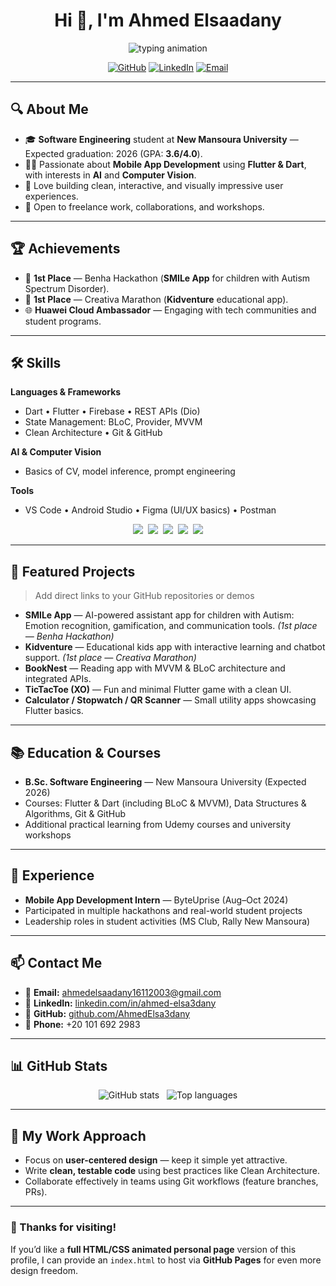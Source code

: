 <!-- ===========================
     Ahmed Elsaadany — README
     Copy this whole file into README.md
=========================== -->

<!-- Header / Hero -->
<h1 align="center">Hi 👋, I'm Ahmed Elsaadany</h1>

<p align="center">
  <img src="https://readme-typing-svg.demolab.com/?lines=Mobile+App+Developer;Flutter+%26+Dart+Enthusiast;AI+%26+Computer+Vision+Explorer&center=true&width=700&height=60&font=Fira%20Code&pause=1500" alt="typing animation"/>
</p>

<p align="center">
  <a href="https://github.com/AhmedElsa3dany"><img alt="GitHub" src="https://img.shields.io/badge/-@AhmedElsa3dany-181717?style=for-the-badge&logo=github"></a>
  <a href="https://www.linkedin.com/in/ahmed-elsa3dany/"><img alt="LinkedIn" src="https://img.shields.io/badge/-LinkedIn-0A66C2?style=for-the-badge&logo=linkedin"></a>
  <a href="mailto:ahmedelsaadany16112003@gmail.com"><img alt="Email" src="https://img.shields.io/badge/-Email-D14836?style=for-the-badge&logo=gmail&logoColor=white"></a>
</p>

---

## 🔍 About Me
- 🎓 **Software Engineering** student at **New Mansoura University** — Expected graduation: 2026 (GPA: **3.6/4.0**).  
- 👨‍💻 Passionate about **Mobile App Development** using **Flutter & Dart**, with interests in **AI** and **Computer Vision**.  
- 🎨 Love building clean, interactive, and visually impressive user experiences.  
- 💼 Open to freelance work, collaborations, and workshops.

---

## 🏆 Achievements
- 🥇 **1st Place** — Benha Hackathon (**SMILe App** for children with Autism Spectrum Disorder).  
- 🥇 **1st Place** — Creativa Marathon (**Kidventure** educational app).  
- 🌐 **Huawei Cloud Ambassador** — Engaging with tech communities and student programs.

---

## 🛠 Skills
**Languages & Frameworks**
- Dart • Flutter • Firebase • REST APIs (Dio)  
- State Management: BLoC, Provider, MVVM  
- Clean Architecture • Git & GitHub

**AI & Computer Vision**
- Basics of CV, model inference, prompt engineering

**Tools**
- VS Code • Android Studio • Figma (UI/UX basics) • Postman

<p align="center">
  <img src="https://img.shields.io/badge/Flutter-02569B?style=flat&logo=flutter&logoColor=white" />&nbsp;
  <img src="https://img.shields.io/badge/Dart-0175C2?style=flat&logo=dart&logoColor=white" />&nbsp;
  <img src="https://img.shields.io/badge/Firebase-FFCA28?style=flat&logo=firebase&logoColor=black" />&nbsp;
  <img src="https://img.shields.io/badge/Git-F05032?style=flat&logo=git&logoColor=white" />&nbsp;
  <img src="https://img.shields.io/badge/VSCode-007ACC?style=flat&logo=visualstudiocode&logoColor=white" />
</p>

---

## 🚀 Featured Projects
> Add direct links to your GitHub repositories or demos

- **SMILe App** — AI-powered assistant app for children with Autism: Emotion recognition, gamification, and communication tools. *(1st place — Benha Hackathon)*  
- **Kidventure** — Educational kids app with interactive learning and chatbot support. *(1st place — Creativa Marathon)*  
- **BookNest** — Reading app with MVVM & BLoC architecture and integrated APIs.  
- **TicTacToe (XO)** — Fun and minimal Flutter game with a clean UI.  
- **Calculator / Stopwatch / QR Scanner** — Small utility apps showcasing Flutter basics.

---

## 📚 Education & Courses
- **B.Sc. Software Engineering** — New Mansoura University (Expected 2026)  
- Courses: Flutter & Dart (including BLoC & MVVM), Data Structures & Algorithms, Git & GitHub  
- Additional practical learning from Udemy courses and university workshops

---

## 💼 Experience
- **Mobile App Development Intern** — ByteUprise (Aug–Oct 2024)  
- Participated in multiple hackathons and real-world student projects  
- Leadership roles in student activities (MS Club, Rally New Mansoura)

---

## 📫 Contact Me
- 📧 **Email:** ahmedelsaadany16112003@gmail.com  
- 🔗 **LinkedIn:** [linkedin.com/in/ahmed-elsa3dany](https://www.linkedin.com/in/ahmed-elsa3dany/)  
- 🐙 **GitHub:** [github.com/AhmedElsa3dany](https://github.com/AhmedElsa3dany)  
- 📱 **Phone:** +20 101 692 2983

---

## 📊 GitHub Stats
<p align="center">
  <img src="https://github-readme-stats.vercel.app/api?username=AhmedElsa3dany&show_icons=true&theme=tokyonight" alt="GitHub stats" />
  &nbsp;
  <img src="https://github-readme-stats.vercel.app/api/top-langs/?username=AhmedElsa3dany&layout=compact&theme=tokyonight" alt="Top languages" />
</p>

---

## 🎯 My Work Approach
- Focus on **user-centered design** — keep it simple yet attractive.  
- Write **clean, testable code** using best practices like Clean Architecture.  
- Collaborate effectively in teams using Git workflows (feature branches, PRs).

---

### 🙌 Thanks for visiting!
If you’d like a **full HTML/CSS animated personal page** version of this profile, I can provide an `index.html` to host via **GitHub Pages** for even more design freedom.

